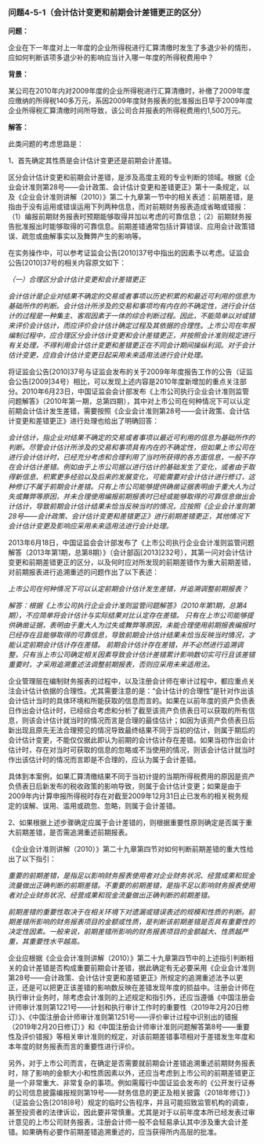 ### 问题4-5-1（会计估计变更和前期会计差错更正的区分）

**问题：**

企业在下一年度对上一年度的企业所得税进行汇算清缴时发生了多退少补的情形，应如何判断该项多退少补的影响应当计入哪一年度的所得税费用中？

**背景：**

某公司在2010年内对2009年度的企业所得税进行汇算清缴时，补缴了2009年度应缴纳的所得税140多万元，系因2009年度财务报表的批准报出日早于2009年度企业所得税汇算清缴时间所导致，该公司合并报表的所得税费用约1,500万元。

**解答：**

此类问题的考虑思路是：

1、首先确定其性质是会计估计变更还是前期会计差错。

区分会计估计变更和前期会计差错，是涉及高度主观的专业判断的领域。根据《企业会计准则第28号——会计政策、会计估计变更和差错更正》第十一条规定，以及《企业会计准则讲解（2010）》第二十九章第一节中的相关表述：前期差错，是指由于没有运用或错误运用下列两种信息，而对前期财务报表造成省略或错报：（1）编报前期财务报表时预期能够取得并加以考虑的可靠信息；（2）前期财务报告批准报出时能够取得的可靠信息。前期差错通常包括计算错误、应用会计政策错误、疏忽或曲解事实以及舞弊产生的影响等。

在实务操作中，可以参考证监会公告[2010]37号中指出的因素予以考虑。证监会公告[2010]37号的相关内容原文如下：

*（一）合理区分会计估计变更和会计差错更正*

*会计估计是企业对结果不确定的交易或者事项以历史积累的和最近可利用的信息为基础所作的判断。会计估计所涉及的交易和事项均有内在的不确定性，进行会计估计的过程是一种集主、客观因素于一体的综合判断过程。因此，不能简单以对或错来评价会计估计，而应评价会计估计确定过程及其依据的合理性。上市公司在年报编制过程中，应合理区分会计估计变更和会计差错更正，并按照会计准则规定进行有关处理，不得利用会计估计变更和差错更正在不同会计期间操纵利润。对于会计估计变更，应自会计估计变更日起采用未来适用法进行会计处理。*

将证监会公告[2010]37号与证监会发布的关于2009年年度报告工作的公告（证监会公告[2009]34号）相比，可以发现上述内容是2010年度新增加的重点关注部分。2010年6月23日，中国证监会会计部发布《上市公司执行企业会计准则监管问题解答》（2010年第一期，总第四期），其中对上市公司在何种情况下可以认定前期会计估计发生差错，需要按照《企业会计准则第28号——会计政策、会计估计变更和差错更正》进行处理也给出了明确回答：

*会计估计，指企业对结果不确定的交易或者事项以最近可利用的信息为基础所作的判断。尽管会计估计所涉及的交易和事项具有内在的不确定性，但如果上市公司在进行会计估计时，已经充分考虑和合理利用了当时所获得的各方面信息，一般不存在会计估计差错。例如由于上市公司据以进行估计的基础发生了变化，或者由于取得新信息、积累更多经验以及后来的发展变化，可能需要对会计估计进行修订，这种修订不属于前期会计差错。只有上市公司能够提供确凿证据表明由于重大人为过失或舞弊等原因，并未合理使用编报前期报表时已经或能够取得的可靠信息做出会计估计，导致前期会计估计结果未恰当反映当时的情况，应按照《企业会计准则第28号——会计政策、会计估计变更和差错更正》进行前期差错更正，其他情况下会计估计变更及影响应采用未来适用法进行会计处理。*

2013年6月18日，中国证监会会计部发布了《上市公司执行企业会计准则监管问题解答（2013年第1期，总第8期）》（会计部函[2013]232号），其第一问对会计估计变更和前期差错更正的区分，以及何时应对所发现的前期差错作为重大前期差错，对前期报表进行追溯重述的问题作出了以下表述：

*上市公司在何种情况下可以认定前期会计估计发生差错，并追溯调整前期报表？*

*解答：根据《上市公司执行企业会计准则监管问题解答》（2010年第1期，总第4期），不应简单将会计估计与实际结果对比认定存在差错。
只有在上市公司能够提供确凿证据，表明由于重大人为过失或舞弊等原因，未能合理使用前期报表编报时已经存在且能够取得的可靠信息，导致前期会计估计结果未恰当反映当时情况，才能认定前期会计估计存在差错。
前期会计估计存在差错，并不必然进行追溯调整，只有当上市公司确定相关因素导致会计估计差错累计影响数切实可行且该差错重要时，才采用追溯重述法调整前期报表，否则应采用未来适用法。*

企业管理层在编制财务报表的过程中，以及注册会计师在审计过程中，都应重点关注会计估计依据的合理性。尤其需要注意的是：“会计估计的合理性”是针对作出该会计估计当时的具体环境和所能获取的信息而言的。如果在以前年度的资产负债表日作出会计估计时，已经综合考虑和分析了截至该资产负债表日可以获取的所有信息，则该会计估计就当时的情况而言是合理的最佳估计；如因为该资产负债表日后新出现且原先无法合理预见的情况导致最终结果不同于当初的估计，则属于期后的会计估计变更，不能仅仅据此即认为前期的会计估计存在差错。如果当初作出会计估计时，存在对当时可获取的信息的忽略或不当使用的情况，则该会计估计就当时作出该估计时的情况而言即是不合理的，应认为属于会计差错。

具体到本案例，如果汇算清缴结果不同于当初计提的当期所得税费用的原因是资产负债表日后新发布的税收政策的影响导致，则属于会计估计变更；如果是由于2009年内计算申报所得税时存在对截至2009年12月31日止已发布的相关税务规定的误解、误用、滥用或疏忽、忽略，则属于会计差错。

2、如果根据上述步骤确定应属于会计差错的，则根据重要性原则确定是否属于重大前期差错，是否需追溯重述前期报表。

《企业会计准则讲解（2010）》第二十九章第四节对如何判断前期差错的重大性给出了以下指引：

*重要的前期差错，是指足以影响财务报表使用者对企业财务状况、经营成果和现金流量做出正确判断的前期差错。不重要的前期差错，是指不足以影响财务报表使用者对企业财务状况、经营成果和现金流量做出正确判断的前期差错。*

*前期差错的重要性取决于在相关环境下对遗漏或错误表述的规模和性质的判断。前期差错所影响的财务报表项目的金额或性质，是判断该前期差错是否具有重要性的决定性因素。一般来说，前期差错所影响的财务报表项目的金额越大、性质越严重，其重要性水平越高。*

企业应根据《企业会计准则讲解（2010）》第二十九章第四节中的上述指引判断相关的会计差错是否构成重要前期会计差错，据此确定有无必要采用《企业会计准则第28号——会计政策、会计估计变更和差错更正》所规定的追溯重述法予以更正，还是可以把更正该差错的影响数反映在差错发现年度的损益中。注册会计师在执行审计业务时，除考虑会计准则的上述规定和指引外，还应当遵循《中国注册会计师审计准则第1221号——计划和执行审计工作时的重要性（2019年2月20日修订）》、《中国注册会计师审计准则第1251号——评价审计过程中识别出的错报（2019年2月20日修订）》和《中国注册会计师审计准则问题解答第8号——重要性及评价错报》等相关审计准则的规定，对该前期差错事项相对于差错发生年度和本年度的财务报表而言的重要性进行评价。

另外，对于上市公司而言，在确定是否需要就前期会计差错追溯重述前期财务报表时，除了影响的金额大小和性质因素以外，还应当考虑到上市公司的前期差错更正是一个非常重大、非常复杂的事项。例如需履行中国证监会发布的《公开发行证券的公司信息披露编报规则第19号——财务信息的更正及相关披露（2018年修订）》（证监会公告[2018]8号）规定的临时公告程序，并且可能招致监管机构的调查，甚至投资者的法律诉讼，因此要非常慎重。尤其是对于以前年度本所已经发表过审计意见的上市公司财务报表，注册会计师一般不会轻易承认其中涉及重大会计差错。如果确有必要作前期差错追溯重述的，应当获得所内高层的批准。